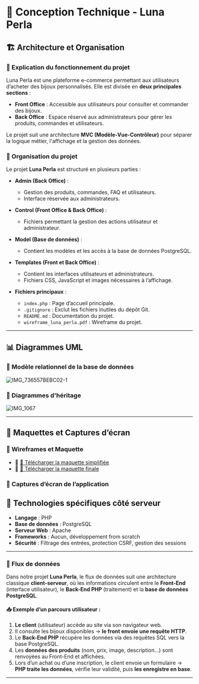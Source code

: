 # 📂 Conception Technique - Luna Perla

## 🏗️ Architecture et Organisation

### 🔹 Explication du fonctionnement du projet

Luna Perla est une plateforme e-commerce permettant aux utilisateurs d’acheter des bijoux personnalisés. Elle est divisée en **deux principales sections** :

- **Front Office** : Accessible aux utilisateurs pour consulter et commander des bijoux.
- **Back Office** : Espace réservé aux administrateurs pour gérer les produits, commandes et utilisateurs.

Le projet suit une architecture **MVC (Modèle-Vue-Contrôleur)** pour séparer la logique métier, l'affichage et la gestion des données.

### 🔹 Organisation du projet

Le projet **Luna Perla** est structuré en plusieurs parties :

- **Admin (Back Office)** :
  - Gestion des produits, commandes, FAQ et utilisateurs.
  - Interface réservée aux administrateurs.

- **Control (Front Office & Back Office)** :
  - Fichiers permettant la gestion des actions utilisateur et administrateur.

- **Model (Base de données)** :
  - Contient les modèles et les accès à la base de données PostgreSQL.

- **Templates (Front et Back Office)** :
  - Contient les interfaces utilisateurs et administrateurs.
  - Fichiers CSS, JavaScript et images nécessaires à l’affichage.

- **Fichiers principaux** :
  - `index.php` : Page d’accueil principale.
  - `.gitignore` : Exclut les fichiers inutiles du dépôt Git.
  - `README.md` : Documentation du projet.
  - `wireframe_luna_perla.pdf` : Wireframe du projet.

---

## 📊 Diagrammes UML

### 📌 Modèle relationnel de la base de données
![IMG_736557BEBC02-1](https://github.com/user-attachments/assets/383bd490-a21f-46e5-a0c7-bf2697c299e2)

### 📌 Diagrammes d'héritage
![IMG_1067](https://github.com/user-attachments/assets/8b8c46e3-ed3b-4731-a1d4-63475f6a2919)



---

## 🎨 Maquettes et Captures d’écran

### 🔹 Wireframes et Maquette
- 🔗 [📄 Télécharger la maquette simplifiée](https://github.com/malekghabi1607/Luna_Perla/raw/main/docs/wireframe_simplifie.pdf)  
- 🔗 [📄 Télécharger la maquette finale](https://github.com/malekghabi1607/Luna_Perla/raw/main/docs/wireframe_final.pdf)

### 🔹 Captures d’écran de l’application

## 🔧 Technologies spécifiques côté serveur

- **Langage** : PHP
- **Base de données** : PostgreSQL
- **Serveur Web** : Apache
- **Frameworks** : Aucun, développement from scratch
- **Sécurité** : Filtrage des entrées, protection CSRF, gestion des sessions

---

### 🔄 Flux de données

Dans notre projet **Luna Perla**, le flux de données suit une architecture classique **client-serveur**, où les informations circulent entre le **Front-End** (interface utilisateur), le **Back-End PHP** (traitement) et la **base de données PostgreSQL**.

#### 📥 Exemple d’un parcours utilisateur :
1. **Le client** (utilisateur) accède au site via son navigateur web.
2. Il consulte les bijoux disponibles → **le front envoie une requête HTTP**.
3. Le **Back-End PHP** récupère les données via des requêtes SQL vers la base PostgreSQL.
4. Les **données des produits** (nom, prix, image, description…) sont renvoyées au Front-End et affichées.
5. Lors d’un achat ou d’une inscription, le client envoie un formulaire → **PHP traite les données**, vérifie leur validité, puis **les enregistre en base**.

---
